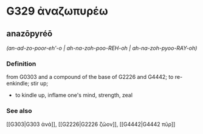 # G329 ἀναζωπυρέω

## anazōpyréō

_(an-ad-zo-poor-eh'-o | ah-na-zoh-poo-REH-oh | ah-na-zoh-pyoo-RAY-oh)_

### Definition

from G0303 and a compound of the base of G2226 and G4442; to re-enkindle; stir up; 

- to kindle up, inflame one's mind, strength, zeal

### See also

[[G303|G303 ἀνά]], [[G2226|G2226 ζῶον]], [[G4442|G4442 πῦρ]]
